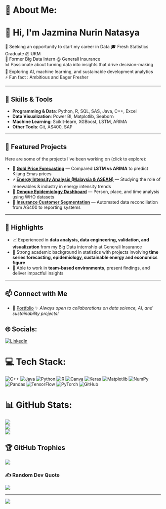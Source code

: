 # 💫 About Me:

# 👋 Hi, I'm Jazmina Nurin Natasya  

🔭 Seeking an opportunity to start my career in Data
🎓 Fresh Statistics Graduate @ UKM  
💼 Former Big Data Intern @ Generali Insurance  
📊 Passionate about turning data into insights that drive decision-making  
🌱 Exploring AI, machine learning, and sustainable development analytics
<br>⚡ Fun fact : Ambitious and Eager Fresher

---

## 🔧 Skills & Tools
- **Programming & Data**: Python, R, SQL, SAS, Java, C++, Excel
- **Data Visualization**: Power BI, Matplotlib, Seaborn  
- **Machine Learning**: Scikit-learn, XGBoost, LSTM, ARIMA  
- **Other Tools**: Git, AS400, SAP  

---

## 📌 Featured Projects
Here are some of the projects I've been working on (click to explore):  

- 🔮 [**Gold Price Forecasting**](#) — Compared **LSTM vs ARIMA** to predict Kijang Emas prices  
- ⚡ [**Energy Intensity Analysis (Malaysia & ASEAN)**](#) — Studying the role of renewables & industry in energy intensity trends  
- 🦟 [**Dengue Epidemiology Dashboard**](#) — Person, place, and time analysis using WHO datasets  
- 📑 [**Insurance Customer Segmentation**](#) — Automated data reconciliation from AS400 to reporting systems  

---

## 🌟 Highlights
- 📈 Experienced in **data analysis, data engineering, validation, and visualization** from my Big Data internship at Generali Insurance  
- 🧠 Strong academic background in statistics with projects involving **time series forecasting, epidemiology, sustainable energy and economics figure**  
- 🤝 Able to work in **team-based environments**, present findings, and deliver impactful insights  

---

## 📫 Connect with Me
- 💼 [Portfolio](https://www.website.com/) 
✨ *Always open to collaborations on data science, AI, and sustainability projects!*  

## 🌐 Socials:
[![LinkedIn](https://img.shields.io/badge/LinkedIn-%230077B5.svg?logo=linkedin&logoColor=white)](https://linkedin.com/in/jazmina-nurin-natasya) 

# 💻 Tech Stack:
![C++](https://img.shields.io/badge/c++-%2300599C.svg?style=for-the-badge&logo=c%2B%2B&logoColor=white) ![Java](https://img.shields.io/badge/java-%23ED8B00.svg?style=for-the-badge&logo=openjdk&logoColor=white) ![Python](https://img.shields.io/badge/python-3670A0?style=for-the-badge&logo=python&logoColor=ffdd54) ![R](https://img.shields.io/badge/r-%23276DC3.svg?style=for-the-badge&logo=r&logoColor=white) ![Canva](https://img.shields.io/badge/Canva-%2300C4CC.svg?style=for-the-badge&logo=Canva&logoColor=white) ![Keras](https://img.shields.io/badge/Keras-%23D00000.svg?style=for-the-badge&logo=Keras&logoColor=white) ![Matplotlib](https://img.shields.io/badge/Matplotlib-%23ffffff.svg?style=for-the-badge&logo=Matplotlib&logoColor=black) ![NumPy](https://img.shields.io/badge/numpy-%23013243.svg?style=for-the-badge&logo=numpy&logoColor=white) ![Pandas](https://img.shields.io/badge/pandas-%23150458.svg?style=for-the-badge&logo=pandas&logoColor=white) ![TensorFlow](https://img.shields.io/badge/TensorFlow-%23FF6F00.svg?style=for-the-badge&logo=TensorFlow&logoColor=white) ![PyTorch](https://img.shields.io/badge/PyTorch-%23EE4C2C.svg?style=for-the-badge&logo=PyTorch&logoColor=white) ![GitHub](https://img.shields.io/badge/github-%23121011.svg?style=for-the-badge&logo=github&logoColor=white)
# 📊 GitHub Stats:
![](https://github-readme-stats.vercel.app/api?username=JazminaNurinNatasya&theme=dark&hide_border=false&include_all_commits=true&count_private=true)<br/>
![](https://github-readme-streak-stats.herokuapp.com/?user=JazminaNurinNatasya&theme=dark&hide_border=false)<br/>
![](https://github-readme-stats.vercel.app/api/top-langs/?username=JazminaNurinNatasya&theme=dark&hide_border=false&include_all_commits=true&count_private=true&layout=compact)

## 🏆 GitHub Trophies
![](https://github-profile-trophy.vercel.app/?username=JazminaNurinNatasya&theme=radical&no-frame=false&no-bg=true&margin-w=4)

### ✍️ Random Dev Quote
![](https://quotes-github-readme.vercel.app/api?type=vetical&theme=dark)

---
[![](https://visitcount.itsvg.in/api?id=JazminaNurinNatasya&icon=6&color=6)](https://visitcount.itsvg.in)

<!-- Proudly created with GPRM ( https://gprm.itsvg.in ) -->
